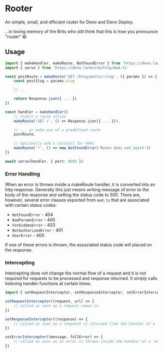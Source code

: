 # Rooter

An simple, small, and efficient router for Deno and Deno Deploy.

...in loving memory of the Brits who still think that this is how you pronounce "router" 😄

## Usage

```ts
import { makeHandler, makeRoute, NotFoundError } from 'https://deno.land/rooter/mod.ts'
import { serve } from 'https://deno.land/std/http/mod.ts'

const postRoute = makeRoute('GET /blog/posts/:slug', ({ params }) => {
	const postSlug = params.slug

	// ...

	return Response.json({ ... })
})

const handler = makeHandler([
	// Insert a route inline
	makeRoute('GET /', () => Response.json({ ... })),

	// ... or make use of a predefined route
	postRoute,
	
	// Optionally add a catchall for 404s
	makeRoute('*', () => new NotFoundError('Route does not exist'))
])

await serve(handler, { port: 8000 })
```

### Error Handling

<!-- TODO: add note about response error handling methodology -->

When an error is thrown inside a makeRoute handler, it is converted into an http response. Generally this just means writing message of error to the body of the response and setting the status code to 500. There are, however, several error classes exported from `mod.ts` that are associated with certain status codes:

- `NotFoundError` - 404
- `BadParamsError` - 400
- `ForbiddenError` - 403
- `NotAuthorizedError` - 401
- `UserError` - 400

If one of these errors is thrown, the associated status code will placed on the response.

### Intercepting

Intercepting does not change the normal flow of a request and it is not required for requests to be processed and response returned. It simply calls listening handler functions at certain times.

```ts
import { setRequestInterceptor, setResponseInterceptor, setErrorInterceptor } from 'https://deno.land/rooter/mod.ts'

setRequestInterceptor((request, url) => {
	// called as soon as a request comes in
})

setResponseInterceptor((response) => {
	// called as soon as a response is returned from the handler of a `makeRoute` function
})

setErrorInterceptor((message, fullError) => {
	// called as soon as an error is thrown inside the handler of a `makeRoute` function
})
```
